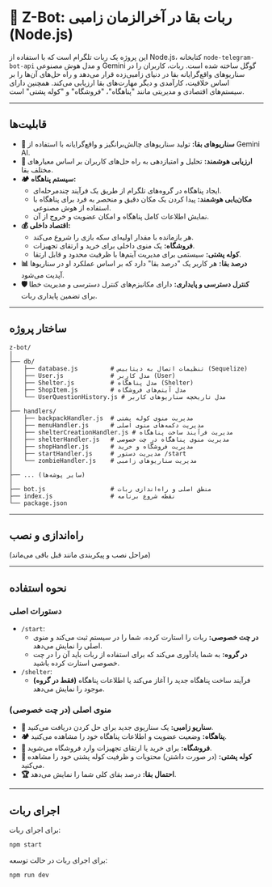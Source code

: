 # 🤖 Z-Bot: ربات بقا در آخرالزمان زامبی (Node.js)

این پروژه یک ربات تلگرام است که با استفاده از Node.js، کتابخانه `node-telegram-bot-api` و مدل هوش مصنوعی Gemini گوگل ساخته شده است. ربات، کاربران را در سناریوهای واقع‌گرایانه بقا در دنیای زامبی‌زده قرار می‌دهد و راه حل‌های آن‌ها را بر اساس خلاقیت، کارآمدی و دیگر مهارت‌های بقا ارزیابی می‌کند. همچنین دارای سیستم‌های اقتصادی و مدیریتی مانند "پناهگاه"، "فروشگاه" و "کوله پشتی" است.

---

## قابلیت‌ها

- **🧟 سناریوهای بقا:** تولید سناریوهای چالش‌برانگیز و واقع‌گرایانه با استفاده از Gemini AI.
- **🧠 ارزیابی هوشمند:** تحلیل و امتیازدهی به راه حل‌های کاربران بر اساس معیارهای مختلف بقا.
- **🏕️ سیستم پناهگاه:**
  - ایجاد پناهگاه در گروه‌های تلگرام از طریق یک فرآیند چندمرحله‌ای.
  - **مکان‌یابی هوشمند:** پیدا کردن یک مکان دقیق و منحصر به فرد برای پناهگاه با استفاده از هوش مصنوعی.
  - نمایش اطلاعات کامل پناهگاه و امکان عضویت و خروج از آن.
- **💰 اقتصاد داخلی:**
    - هر بازمانده با مقدار اولیه‌ای سکه بازی را شروع می‌کند.
    - **فروشگاه:** یک منوی داخلی برای خرید و ارتقای تجهیزات.
    - **کوله پشتی:** سیستمی برای مدیریت آیتم‌ها با ظرفیت محدود و قابل ارتقا.
- **📊 درصد بقا:** هر کاربر یک "درصد بقا" دارد که بر اساس عملکرد او در سناریو‌ها آپدیت می‌شود.
- **🛡️ کنترل دسترسی و پایداری:** دارای مکانیزم‌های کنترل دسترسی و مدیریت خطا برای تضمین پایداری ربات.

---

## ساختار پروژه

```
z-bot/
│
├── db/
│   ├── database.js         # تنظیمات اتصال به دیتابیس (Sequelize)
│   ├── User.js             # مدل کاربر (User)
│   ├── Shelter.js          # مدل پناهگاه (Shelter)
│   ├── ShopItem.js         # مدل آیتم‌های فروشگاه
│   └── UserQuestionHistory.js # مدل تاریخچه سناریوهای کاربر
│
├── handlers/
│   ├── backpackHandler.js  # مدیریت منوی کوله پشتی
│   ├── menuHandler.js      # مدیریت دکمه‌های منوی اصلی
│   ├── shelterCreationHandler.js # مدیریت فرآیند ساخت پناهگاه
│   ├── shelterHandler.js   # مدیریت منوی پناهگاه در چت خصوصی
│   ├── shopHandler.js      # مدیریت فروشگاه و خرید
│   ├── startHandler.js     # مدیریت دستور /start
│   └── zombieHandler.js    # مدیریت سناریوهای زامبی
│
├── ... (سایر پوشه‌ها)
│
├── bot.js                  # منطق اصلی و راه‌اندازی ربات
├── index.js                # نقطه شروع برنامه
└── package.json
```

---

## راه‌اندازی و نصب

(مراحل نصب و پیکربندی مانند قبل باقی می‌ماند)

---

## نحوه استفاده

### دستورات اصلی

- `/start`:
  - **در چت خصوصی:** ربات را استارت کرده، شما را در سیستم ثبت می‌کند و منوی اصلی را نمایش می‌دهد.
  - **در گروه:** به شما یادآوری می‌کند که برای استفاده از ربات باید آن را در چت خصوصی استارت کرده باشید.
- `/shelter`:
  - **(فقط در گروه)** فرآیند ساخت پناهگاه جدید را آغاز می‌کند یا اطلاعات پناهگاه موجود را نمایش می‌دهد.

### منوی اصلی (در چت خصوصی)

- **🧟 سناریو زامبی:** یک سناریوی جدید برای حل کردن دریافت می‌کنید.
- **🏕️ پناهگاه:** وضعیت عضویت و اطلاعات پناهگاه خود را مشاهده می‌کنید.
- **🛒 فروشگاه:** برای خرید یا ارتقای تجهیزات وارد فروشگاه می‌شوید.
- **🎒 کوله پشتی:** (در صورت داشتن) محتویات و ظرفیت کوله پشتی خود را مشاهده می‌کنید.
- **🏆 احتمال بقا:** درصد بقای کلی شما را نمایش می‌دهد.

---

## اجرای ربات

برای اجرای ربات:

```sh
npm start
```

برای اجرای ربات در حالت توسعه:

```sh
npm run dev
```